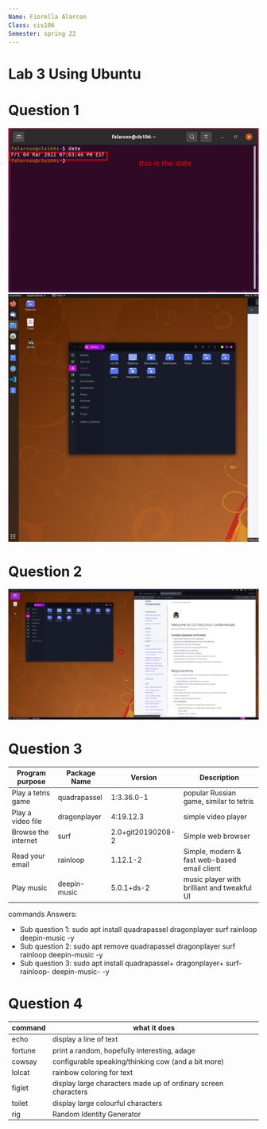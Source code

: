 ```yaml
---
Name: Fiorella Alarcon
Class: cis106
Semester: spring 22
---
```


# Lab 3 Using Ubuntu

# Question 1 
![q1](q1.1.png)
![q2](q1.2.png)

# Question 2 
![q2](q2.1.png)

# Question 3

| Program purpose     | Package Name | Version            | Description |
| ------------------- | ------------ | ------------------ | ----------- |
| Play a tetris game  | quadrapassel | 1:3.36.0-1         | popular Russian game, similar to tetris |
| Play a video file   | dragonplayer | 4:19.12.3          | simple video player |
| Browse the internet | surf         | 2.0+git20190208-2  | Simple web browser |
| Read your email     | rainloop     | 1.12.1-2           | Simple, modern & fast web-based email client |
| Play music          | deepin-music |   5.0.1+ds-2       | music player with brilliant and tweakful UI |

commands Answers:
* Sub question 1: sudo apt install quadrapassel dragonplayer surf rainloop deepin-music -y
* Sub question 2: sudo apt remove quadrapassel dragonplayer surf rainloop deepin-music  -y
* Sub question 3: sudo apt install quadrapassel+ dragonplayer+ surf- rainloop- deepin-music-  -y

# Question 4

| command | what it does                                                   |
|---------|-----------------------                                         |
| echo    | display a line of text                                         |
| fortune |  print a random, hopefully interesting, adage                  |
| cowsay  | configurable speaking/thinking cow (and a bit more)            |
| lolcat  | rainbow coloring for text                                      |
| figlet  | display large characters made up of ordinary screen characters |
| toilet  | display large colourful characters                             |
| rig     | Random Identity Generator                                      |

